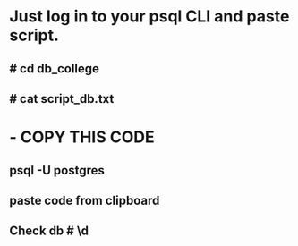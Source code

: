 <h1> Just log in to your psql CLI and paste script. </h1>
<h2># cd db_college </h2>
<h2># cat script_db.txt </h2>  <h1> - COPY THIS CODE </h1>
<h2> psql -U postgres 
<h2> paste code from clipboard
<h2> Check db <b># \d</b></h2>
